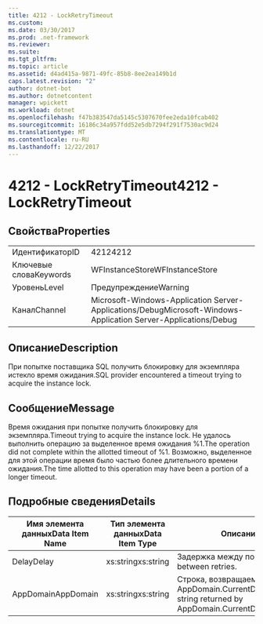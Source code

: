 ```yaml
---
title: 4212 - LockRetryTimeout
ms.custom: 
ms.date: 03/30/2017
ms.prod: .net-framework
ms.reviewer: 
ms.suite: 
ms.tgt_pltfrm: 
ms.topic: article
ms.assetid: d4ad415a-9871-49fc-85b8-8ee2ea149b1d
caps.latest.revision: "2"
author: dotnet-bot
ms.author: dotnetcontent
manager: wpickett
ms.workload: dotnet
ms.openlocfilehash: f47b383547da5145c5307670fee2eda10fcab402
ms.sourcegitcommit: 16186c34a957fdd52e5db7294f291f7530ac9d24
ms.translationtype: MT
ms.contentlocale: ru-RU
ms.lasthandoff: 12/22/2017
---
```

# <a name="4212---lockretrytimeout"></a><span data-ttu-id="c1055-102">4212 - LockRetryTimeout</span><span class="sxs-lookup"><span data-stu-id="c1055-102">4212 - LockRetryTimeout</span></span>
## <a name="properties"></a><span data-ttu-id="c1055-103">Свойства</span><span class="sxs-lookup"><span data-stu-id="c1055-103">Properties</span></span>  
  
|||  
|-|-|  
|<span data-ttu-id="c1055-104">Идентификатор</span><span class="sxs-lookup"><span data-stu-id="c1055-104">ID</span></span>|<span data-ttu-id="c1055-105">4212</span><span class="sxs-lookup"><span data-stu-id="c1055-105">4212</span></span>|  
|<span data-ttu-id="c1055-106">Ключевые слова</span><span class="sxs-lookup"><span data-stu-id="c1055-106">Keywords</span></span>|<span data-ttu-id="c1055-107">WFInstanceStore</span><span class="sxs-lookup"><span data-stu-id="c1055-107">WFInstanceStore</span></span>|  
|<span data-ttu-id="c1055-108">Уровень</span><span class="sxs-lookup"><span data-stu-id="c1055-108">Level</span></span>|<span data-ttu-id="c1055-109">Предупреждение</span><span class="sxs-lookup"><span data-stu-id="c1055-109">Warning</span></span>|  
|<span data-ttu-id="c1055-110">Канал</span><span class="sxs-lookup"><span data-stu-id="c1055-110">Channel</span></span>|<span data-ttu-id="c1055-111">Microsoft-Windows-Application Server-Applications/Debug</span><span class="sxs-lookup"><span data-stu-id="c1055-111">Microsoft-Windows-Application Server-Applications/Debug</span></span>|  
  
## <a name="description"></a><span data-ttu-id="c1055-112">Описание</span><span class="sxs-lookup"><span data-stu-id="c1055-112">Description</span></span>  
 <span data-ttu-id="c1055-113">При попытке поставщика SQL получить блокировку для экземпляра истекло время ожидания.</span><span class="sxs-lookup"><span data-stu-id="c1055-113">SQL provider encountered a timeout trying to acquire the instance lock.</span></span>  
  
## <a name="message"></a><span data-ttu-id="c1055-114">Сообщение</span><span class="sxs-lookup"><span data-stu-id="c1055-114">Message</span></span>  
 <span data-ttu-id="c1055-115">Время ожидания при попытке получить блокировку для экземпляра.</span><span class="sxs-lookup"><span data-stu-id="c1055-115">Timeout trying to acquire the instance lock.</span></span>  <span data-ttu-id="c1055-116">Не удалось выполнить операцию за выделенное время ожидания %1.</span><span class="sxs-lookup"><span data-stu-id="c1055-116">The operation did not complete within the allotted timeout of %1.</span></span> <span data-ttu-id="c1055-117">Возможно, выделенное для этой операции время было частью более длительного времени ожидания.</span><span class="sxs-lookup"><span data-stu-id="c1055-117">The time allotted to this operation may have been a portion of a longer timeout.</span></span>  
  
## <a name="details"></a><span data-ttu-id="c1055-118">Подробные сведения</span><span class="sxs-lookup"><span data-stu-id="c1055-118">Details</span></span>  
  
|<span data-ttu-id="c1055-119">Имя элемента данных</span><span class="sxs-lookup"><span data-stu-id="c1055-119">Data Item Name</span></span>|<span data-ttu-id="c1055-120">Тип элемента данных</span><span class="sxs-lookup"><span data-stu-id="c1055-120">Data Item Type</span></span>|<span data-ttu-id="c1055-121">Описание</span><span class="sxs-lookup"><span data-stu-id="c1055-121">Description</span></span>|  
|--------------------|--------------------|-----------------|  
|<span data-ttu-id="c1055-122">Delay</span><span class="sxs-lookup"><span data-stu-id="c1055-122">Delay</span></span>|<span data-ttu-id="c1055-123">xs:string</span><span class="sxs-lookup"><span data-stu-id="c1055-123">xs:string</span></span>|<span data-ttu-id="c1055-124">Задержка между попытками.</span><span class="sxs-lookup"><span data-stu-id="c1055-124">The delay between retries.</span></span>|  
|<span data-ttu-id="c1055-125">AppDomain</span><span class="sxs-lookup"><span data-stu-id="c1055-125">AppDomain</span></span>|<span data-ttu-id="c1055-126">xs:string</span><span class="sxs-lookup"><span data-stu-id="c1055-126">xs:string</span></span>|<span data-ttu-id="c1055-127">Строка, возвращаемая AppDomain.CurrentDomain.FriendlyName.</span><span class="sxs-lookup"><span data-stu-id="c1055-127">The string returned by AppDomain.CurrentDomain.FriendlyName.</span></span>|
